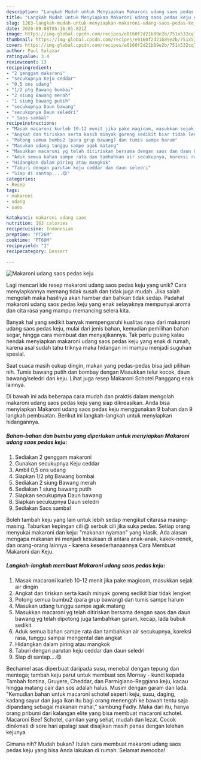 ```yaml
---
description: "Langkah Mudah untuk Menyiapkan Makaroni udang saos pedas keju Anti Gagal"
title: "Langkah Mudah untuk Menyiapkan Makaroni udang saos pedas keju Anti Gagal"
slug: 1263-langkah-mudah-untuk-menyiapkan-makaroni-udang-saos-pedas-keju-anti-gagal
date: 2020-09-08T05:16:01.821Z
image: https://img-global.cpcdn.com/recipes/e0160f2d21b89e2b/751x532cq70/makaroni-udang-saos-pedas-keju-foto-resep-utama.jpg
thumbnail: https://img-global.cpcdn.com/recipes/e0160f2d21b89e2b/751x532cq70/makaroni-udang-saos-pedas-keju-foto-resep-utama.jpg
cover: https://img-global.cpcdn.com/recipes/e0160f2d21b89e2b/751x532cq70/makaroni-udang-saos-pedas-keju-foto-resep-utama.jpg
author: Paul Salazar
ratingvalue: 3.4
reviewcount: 13
recipeingredient:
- "2 genggam makaroni"
- "secukupnya Keju ceddar"
- "0,5 ons udang"
- "1/2 ptg Bawang bombai"
- "2 siung Bawang merah"
- "1 siung bawang putih"
- "secukupnya Daun bawang"
- "secukupnya Daun seledri"
- " Saos sambal"
recipeinstructions:
- "Masak macaroni kurleb 10-12 menit jika pake magicom, masukkan sejak air dingin"
- "Angkat dan tiriskan serta kasih minyak goreng sedikit biar tidak lengket"
- "Potong semua bumbu2 (para grup bawang) dan tumis sampe harum"
- "Masukan udang tunggu sampe agak matang"
- "Masukkan macaroni yg telah ditiriskan bersama dengan saos dan daun bawang yg telah dipotong juga tambahkan garam, kecap, lada bubuk sedikit"
- "Aduk semua bahan sampe rata dan tambahkan air secukupnya, koreksi rasa, tunggu sampai mengental dan angkat"
- "Hidangkan dalam piring atau mangkok"
- "Taburi dengan parutan keju ceddar dan daun seledri"
- "Siap di santap....😋"
categories:
- Resep
tags:
- makaroni
- udang
- saos

katakunci: makaroni udang saos 
nutrition: 163 calories
recipecuisine: Indonesian
preptime: "PT26M"
cooktime: "PT60M"
recipeyield: "1"
recipecategory: Dessert

---
```



![Makaroni udang saos pedas keju](https://img-global.cpcdn.com/recipes/e0160f2d21b89e2b/751x532cq70/makaroni-udang-saos-pedas-keju-foto-resep-utama.jpg)

Lagi mencari ide resep makaroni udang saos pedas keju yang unik? Cara menyiapkannya memang tidak susah dan tidak juga mudah. Jika salah mengolah maka hasilnya akan hambar dan bahkan tidak sedap. Padahal makaroni udang saos pedas keju yang enak selayaknya mempunyai aroma dan cita rasa yang mampu memancing selera kita.

Banyak hal yang sedikit banyak mempengaruhi kualitas rasa dari makaroni udang saos pedas keju, mulai dari jenis bahan, kemudian pemilihan bahan segar, hingga cara membuat dan menyajikannya. Tak perlu pusing kalau hendak menyiapkan makaroni udang saos pedas keju yang enak di rumah, karena asal sudah tahu triknya maka hidangan ini mampu menjadi suguhan spesial.

Saat cuaca masih cukup dingin, makan yang pedas-pedas bisa jadi pilihan nih. Tumis bawang putih dan bombay dengan Masukkan telur kocok, daun bawang/seledri dan keju. Lihat juga resep Makaroni Schotel Panggang enak lainnya.


Di bawah ini ada beberapa cara mudah dan praktis dalam mengolah makaroni udang saos pedas keju yang siap dikreasikan. Anda bisa menyiapkan Makaroni udang saos pedas keju menggunakan 9 bahan dan 9 langkah pembuatan. Berikut ini langkah-langkah untuk menyiapkan hidangannya.

<!--inarticleads1-->

##### Bahan-bahan dan bumbu yang diperlukan untuk menyiapkan Makaroni udang saos pedas keju:

1. Sediakan 2 genggam makaroni
1. Gunakan secukupnya Keju ceddar
1. Ambil 0,5 ons udang
1. Siapkan 1/2 ptg Bawang bombai
1. Sediakan 2 siung Bawang merah
1. Sediakan 1 siung bawang putih
1. Siapkan secukupnya Daun bawang
1. Siapkan secukupnya Daun seledri
1. Sediakan  Saos sambal


Boleh tambah keju yang lain untuk lebih sedap mengikut citarasa masing-masing. Taburkan kepingan cili @ serbuk cili jika suka pedas. Setiap orang menyukai makaroni dan keju: &#34;makanan nyaman&#34; yang klasik. Ada alasan mengapa makanan ini menjadi kesukaan di antara anak-anak, kakek-nenek, dan orang-orang lainnya - karena kesederhanaannya Cara Membuat Makaroni dan Keju. 

<!--inarticleads2-->

##### Langkah-langkah membuat Makaroni udang saos pedas keju:

1. Masak macaroni kurleb 10-12 menit jika pake magicom, masukkan sejak air dingin
1. Angkat dan tiriskan serta kasih minyak goreng sedikit biar tidak lengket
1. Potong semua bumbu2 (para grup bawang) dan tumis sampe harum
1. Masukan udang tunggu sampe agak matang
1. Masukkan macaroni yg telah ditiriskan bersama dengan saos dan daun bawang yg telah dipotong juga tambahkan garam, kecap, lada bubuk sedikit
1. Aduk semua bahan sampe rata dan tambahkan air secukupnya, koreksi rasa, tunggu sampai mengental dan angkat
1. Hidangkan dalam piring atau mangkok
1. Taburi dengan parutan keju ceddar dan daun seledri
1. Siap di santap....😋


Bechamel asas diperbuat daripada susu, menebal dengan tepung dan mentega; tambah keju parut untuk membuat sos Mornay - kunci kepada Tambah fontina, Gruyere, Cheddar, dan Parmigiano-Reggiano keju, kacau hingga matang cair dan sos adalah halus. Musim dengan garam dan lada. &#34;Kemudian bahan untuk macaroni schotel seperti keju, susu, daging, kadang sayur dan juga ikan itu bagi orang menengah ke bawah tentu saja dipandang sebagai makanan mahal,&#34; sambung Fadly. Maka dari itu, hanya orang pribumi dari kalangan elite yang bisa membuat macaroni schotel. Macaroni Beef Schotel, camilan yang sehat, mudah dan lezat. Cocok dinikmati di sore hari apalagi saat disajikan masih panas dengan lelehan kejunya. 

Gimana nih? Mudah bukan? Itulah cara membuat makaroni udang saos pedas keju yang bisa Anda lakukan di rumah. Selamat mencoba!
